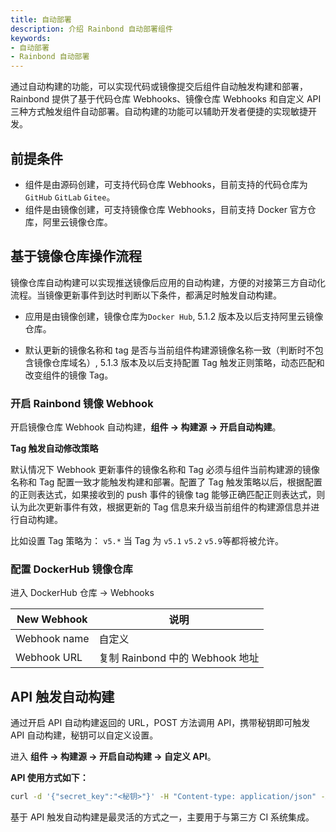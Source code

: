 ```yaml
---
title: 自动部署
description: 介绍 Rainbond 自动部署组件
keywords:
- 自动部署
- Rainbond 自动部署
---
```


通过自动构建的功能，可以实现代码或镜像提交后组件自动触发构建和部署，Rainbond 提供了基于代码仓库 Webhooks、镜像仓库 Webhooks 和自定义 API 三种方式触发组件自动部署。自动构建的功能可以辅助开发者便捷的实现敏捷开发。

## 前提条件

- 组件是由源码创建，可支持代码仓库 Webhooks，目前支持的代码仓库为`GitHub` `GitLab` `Gitee`。
- 组件是由镜像创建，可支持镜像仓库 Webhooks，目前支持 Docker 官方仓库，阿里云镜像仓库。


## 基于镜像仓库操作流程

镜像仓库自动构建可以实现推送镜像后应用的自动构建，方便的对接第三方自动化流程。当镜像更新事件到达时判断以下条件，都满足时触发自动构建。

- 应用是由镜像创建，镜像仓库为`Docker Hub`, 5.1.2 版本及以后支持阿里云镜像仓库。

- 默认更新的镜像名称和 tag 是否与当前组件构建源镜像名称一致（判断时不包含镜像仓库域名）, 5.1.3 版本及以后支持配置 Tag 触发正则策略，动态匹配和改变组件的镜像 Tag。


### 开启 Rainbond 镜像 Webhook

开启镜像仓库 Webhook 自动构建，**组件 -> 构建源 -> 开启自动构建**。

**Tag 触发自动修改策略**

默认情况下 Webhook 更新事件的镜像名称和 Tag 必须与组件当前构建源的镜像名称和 Tag 配置一致才能触发构建和部署。配置了 Tag 触发策略以后，根据配置的正则表达式，如果接收到的 push 事件的镜像 tag 能够正确匹配正则表达式，则认为此次更新事件有效，根据更新的 Tag 信息来升级当前组件的构建源信息并进行自动构建。

比如设置 Tag 策略为： `v5.*` 当 Tag 为 `v5.1` `v5.2` `v5.9`等都将被允许。

### 配置 DockerHub 镜像仓库

进入 DockerHub 仓库 -> Webhooks

| New Webhook  | 说明                            |
| ------------ | ------------------------------- |
| Webhook name | 自定义                          |
| Webhook URL  | 复制 Rainbond 中的 Webhook 地址 |



## API 触发自动构建

通过开启 API 自动构建返回的 URL，POST 方法调用 API，携带秘钥即可触发 API 自动构建，秘钥可以自定义设置。

进入 **组件 -> 构建源 -> 开启自动构建 -> 自定义 API**。

**API 使用方式如下：**

```bash
curl -d '{"secret_key":"<秘钥>"}' -H "Content-type: application/json" -X POST <API地址>
```

基于 API 触发自动构建是最灵活的方式之一，主要用于与第三方 CI 系统集成。